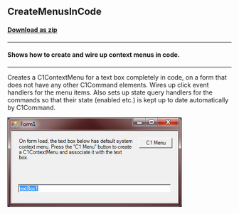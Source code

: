 ## CreateMenusInCode
#### [Download as zip](https://grapecity.github.io/DownGit/#/home?url=https://github.com/GrapeCity/ComponentOne-WinForms-Samples/tree/master/NetFramework\Command\CS\CreateMenusInCode)
____
#### Shows how to create and wire up context menus in code.
____
Creates a C1ContextMenu for a text box completely in code, on a form that does not have any other C1Command elements.
Wires up click event handlers for the menu items. Also sets up state query handlers for the commands so that their state (enabled etc.) is kept up to date automatically by C1Command.

![screenshot](screenshot.PNG)
